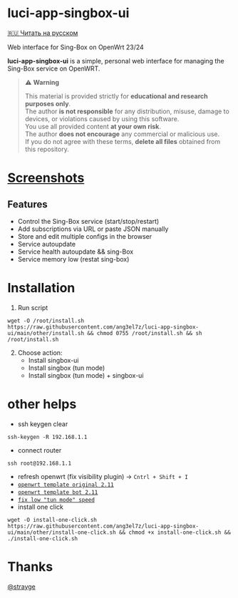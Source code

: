 # luci-app-singbox-ui

[🇷🇺 Читать на русском](./README.ru.md)

Web interface for Sing-Box on OpenWrt 23/24

**luci-app-singbox-ui** is a simple, personal web interface for managing the Sing-Box service on OpenWRT.

> ⚠️ **Warning**
>
> This material is provided strictly for **educational and research purposes only**.  
> The author **is not responsible** for any distribution, misuse, damage to devices, or violations caused by using this software.  
> You use all provided content **at your own risk**.  
> The author **does not encourage** any commercial or malicious use.  
> If you do not agree with these terms, **delete all files** obtained from this repository.

# [Screenshots](./preview.md)

## Features
- Control the Sing-Box service (start/stop/restart)
- Add subscriptions via URL or paste JSON manually
- Store and edit multiple configs in the browser
- Service autoupdate
- Service health autoupdate && sing-Box
- Service memory low (restat sing-box)

# Installation

1. Run script
```shell
wget -O /root/install.sh https://raw.githubusercontent.com/ang3el7z/luci-app-singbox-ui/main/other/install.sh && chmod 0755 /root/install.sh && sh /root/install.sh
```

2. Choose action:
    - Install singbox-ui
    - Install singbox (tun mode)
    - Install singbox (tun mode) + singbox-ui

# other helps
 - ssh keygen clear
```shell
ssh-keygen -R 192.168.1.1
```
 - connect router
```shell
ssh root@192.168.1.1
```
 - refresh openwrt (fix visibility plugin) -> `Cntrl + Shift + I`
 - [`openwrt template original 2.11`](https://raw.githubusercontent.com/ang3el7z/luci-app-singbox-ui/main/other/file/openwrt-template-original-openwrt_2.11.json)
 - [`openwrt template bot 2.11`](https://raw.githubusercontent.com/ang3el7z/luci-app-singbox-ui/main/other/file/openwrt-template-bot-openwrt_2.11.json)
 - [`fix low "tun mode" speed`](https://github.com/ang3el7z/luci-app-singbox-ui/issues/1)
 - install one click
```shell
wget -O install-one-click.sh https://raw.githubusercontent.com/ang3el7z/luci-app-singbox-ui/main/other/install-one-click.sh && chmod +x install-one-click.sh && ./install-one-click.sh
```

# Thanks
[@strayge](https://github.com/strayge)
